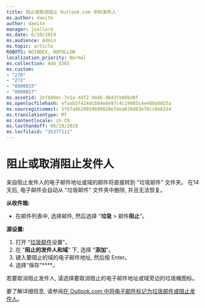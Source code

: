 ```yaml
---
title: 阻止或取消阻止 Outlook.com 中的发件人
ms.author: daeite
author: daeite
manager: joallard
ms.date: 6/20/2019
ms.audience: Admin
ms.topic: article
ROBOTS: NOINDEX, NOFOLLOW
localization_priority: Normal
ms.collection: Adm_O365
ms.custom:
- "270"
- "272"
- "8000015"
- "8000017"
ms.assetid: 2ef840ec-7e1a-4df2-944b-d643fe08bd8f
ms.openlocfilehash: efaab5f424dcb84e0e97c4c19985c4e480a6025a
ms.sourcegitcommit: 5fb7a4b28859690020efdea630d03e70cc0e6334
ms.translationtype: MT
ms.contentlocale: zh-CN
ms.lasthandoff: 06/28/2019
ms.locfileid: "35377111"
---
```

# <a name="block-or-unblock-senders"></a>阻止或取消阻止发件人

来自阻止发件人的电子邮件地址或域的邮件将直接转到 "垃圾邮件" 文件夹。 在14天后, 电子邮件会自动从 "垃圾邮件" 文件夹中删除, 并且无法恢复。

**从收件箱:**

- 在邮件列表中, 选择邮件, 然后选择 "**垃圾** > 邮件**阻止**"。

**源设置:**

1. 打开 "[垃圾邮件](https://outlook.live.com/mail/options/mail/junkEmail)设置"。
2. 在 "**阻止的发件人和域**" 下, 选择 "**添加**"。
3. 键入要阻止的域的电子邮件地址, 然后按 Enter。
4. 选择“保存”****。

若要取消阻止发件人, 请选择要取消阻止的电子邮件地址或域旁边的垃圾桶图标。

要了解详细信息, 请参阅[在 Outlook.com 中将电子邮件标记为垃圾邮件或阻止发件人](https://support.office.com/article/a3ece97b-82f8-4a5e-9ac3-e92fa6427ae4?wt.mc_id=Office_Outlook_com_Alchemy)。